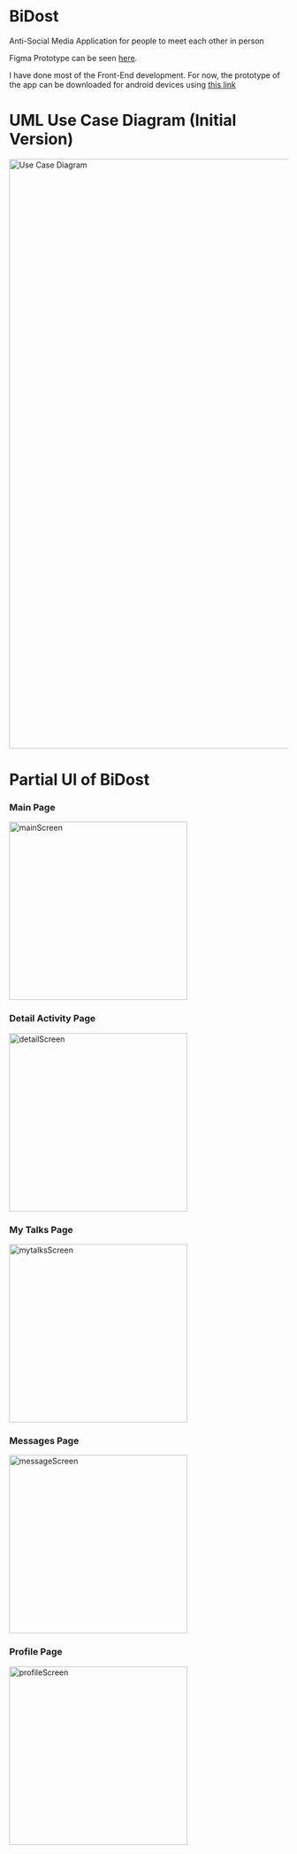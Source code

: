 # BiDost
Anti-Social Media Application for people to meet each other in person

Figma Prototype can be seen [here](https://www.figma.com/proto/cNnGjPQeLhEcQXPH6QziHG/BiDost?page-id=0%3A1&node-id=1%3A2&viewport=222%2C170%2C0.21&scaling=scale-down&starting-point-node-id=16%3A11490).

I have done most of the Front-End development. For now, the prototype of the app can be downloaded for android devices using [this link](https://expo.dev/artifacts/eas/4BUYhWiEtHf7L5NqKxh12o.aab)

# UML Use Case Diagram (Initial Version)
<img width="1065" alt="Use Case Diagram" src="https://user-images.githubusercontent.com/75805905/224846501-a5e4e0c3-c8a5-4f20-b7df-b9a955aa848f.png">

# Partial UI of BiDost
### Main Page
<img width="322" alt="mainScreen" src="https://user-images.githubusercontent.com/75805905/224849434-f5280e5e-269f-4eaf-af4a-602601e97ae7.png">

### Detail Activity Page
<img width="322" alt="detailScreen" src="https://user-images.githubusercontent.com/75805905/224849468-38dd41a3-969d-406c-b8d5-163b36d7bb08.png">

### My Talks Page
<img width="322" alt="mytalksScreen" src="https://user-images.githubusercontent.com/75805905/224850406-504ef797-614f-4e2d-9258-143ca414bfbd.png">

### Messages Page
<img width="322" alt="messageScreen" src="https://user-images.githubusercontent.com/75805905/224850438-f3ad7729-9ffa-498b-a949-a0f4c7167c06.png">

### Profile Page
<img width="322" alt="profileScreen" src="https://user-images.githubusercontent.com/75805905/224850470-d3e84aa1-a5c0-4522-82b8-09da0cdc56c2.png">
